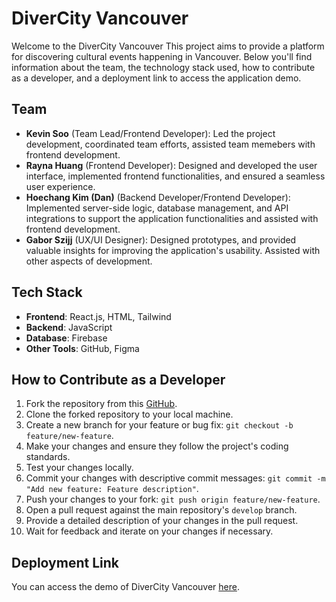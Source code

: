 # DiverCity Vancouver

Welcome to the DiverCity Vancouver This project aims to provide a platform for discovering cultural events happening in Vancouver. Below you'll find information about the team, the technology stack used, how to contribute as a developer, and a deployment link to access the application demo.

## Team

- **Kevin Soo** (Team Lead/Frontend Developer): Led the project development, coordinated team efforts, assisted team memebers with frontend development.
- **Rayna Huang** (Frontend Developer): Designed and developed the user interface, implemented frontend functionalities, and ensured a seamless user experience.
- **Hoechang Kim (Dan)** (Backend Developer/Frontend Developer): Implemented server-side logic, database management, and API integrations to support the application functionalities and assisted with frontend development.
- **Gabor Szijj** (UX/UI Designer): Designed prototypes, and provided valuable insights for improving the application's usability. Assisted with other aspects of development.

## Tech Stack

- **Frontend**: React.js, HTML, Tailwind
- **Backend**: JavaScript
- **Database**: Firebase
- **Other Tools**: GitHub, Figma

## How to Contribute as a Developer

1. Fork the repository from this [GitHub](https://github.com/manamarumi/DiverCityVancouver).
2. Clone the forked repository to your local machine.
3. Create a new branch for your feature or bug fix: `git checkout -b feature/new-feature`.
4. Make your changes and ensure they follow the project's coding standards.
5. Test your changes locally.
6. Commit your changes with descriptive commit messages: `git commit -m "Add new feature: Feature description"`.
7. Push your changes to your fork: `git push origin feature/new-feature`.
8. Open a pull request against the main repository's `develop` branch.
9. Provide a detailed description of your changes in the pull request.
10. Wait for feedback and iterate on your changes if necessary.

## Deployment Link

You can access the demo of DiverCity Vancouver [here](https://diver-city-vancouver.vercel.app/).
